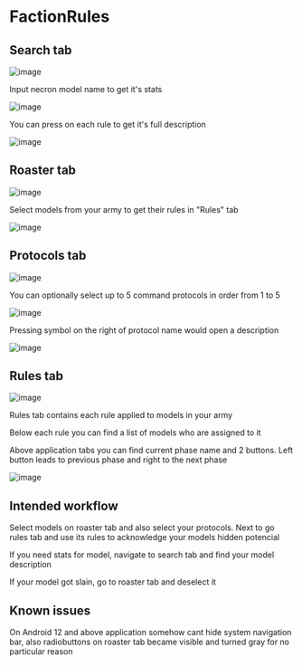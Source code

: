 # FactionRules

## Search tab
![image](https://user-images.githubusercontent.com/71143870/217523795-6a352701-c96b-4fa7-9fbf-3d3e7605938a.png)

Input necron model name to get it's stats

![image](https://user-images.githubusercontent.com/71143870/217523913-0900349b-289e-4bac-b9b8-156e9694b98c.png)

You can press on each rule to get it's full description

![image](https://user-images.githubusercontent.com/71143870/217523973-2a00f528-234e-4f14-b397-c7a6ddbcda5a.png)


## Roaster tab
![image](https://user-images.githubusercontent.com/71143870/217524329-3b98cef9-3f3a-4e38-afa2-7eeb3686deae.png)

Select models from your army to get their rules in "Rules" tab

![image](https://user-images.githubusercontent.com/71143870/217524783-1e7c9386-37ca-4959-be51-37a4ace8ec3b.png)

## Protocols tab
![image](https://user-images.githubusercontent.com/71143870/217524854-0dbecee8-e857-49b7-8a06-e3a323dde7f8.png)

You can optionally select up to 5 command protocols in order from 1 to 5

![image](https://user-images.githubusercontent.com/71143870/217525115-26a6c4dc-e80d-4310-b400-cecb96b0a013.png)

Pressing symbol on the right of protocol name would open a description

![image](https://user-images.githubusercontent.com/71143870/217526492-ba478613-1a6f-4469-bef8-cfb4050944ea.png)


## Rules tab
![image](https://user-images.githubusercontent.com/71143870/217525220-74042bf8-5442-41d6-ab42-e357508884eb.png)

Rules tab contains each rule applied to models in your army

Below each rule you can find a list of models who are assigned to it

Above application tabs you can find current phase name and 2 buttons. Left button leads to previous phase and right to the next phase

![image](https://user-images.githubusercontent.com/71143870/217526883-9702ab77-8f65-4bb6-8467-3fc9338f8cb8.png)


## Intended workflow
Select models on roaster tab and also select your protocols. Next to go rules tab and use its rules to acknowledge your models hidden potencial

If you need stats for model, navigate to search tab and find your model description

If your model got slain, go to roaster tab and deselect it


## Known issues
On Android 12 and above application somehow cant hide system navigation bar, also radiobuttons on roaster tab became visible and turned gray for no particular reason
